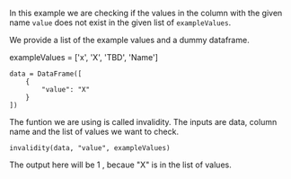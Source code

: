  
 
In this example we are checking if the values  in the column with the given name `value` does not exist in the given list of `exampleValues`.

We provide a list of the example values and a dummy dataframe.

  exampleValues = ['x', 'X', 'TBD', 'Name']

    data = DataFrame([
        {
            "value": "X"
        }
    ])

The funtion we are using is called invalidity. The inputs are data, column name and the list of values we want to check.

    invalidity(data, "value", exampleValues)

The output here will be 1 , becaue "X" is in the list of values.

